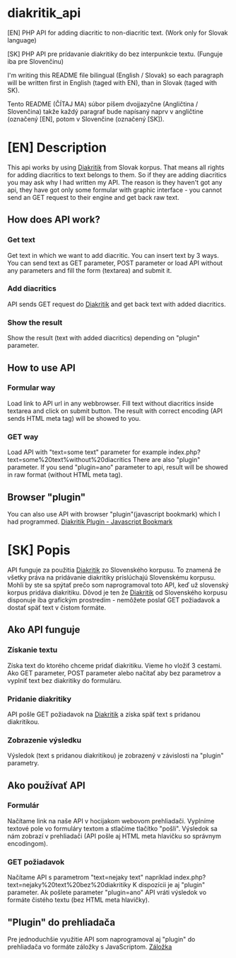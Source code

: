 # diakritik_api
[EN] PHP API for adding diacritic to non-diacritic text. (Work only for Slovak language)

[SK] PHP API pre prídavanie diakritiky do bez interpunkcie textu. (Funguje iba pre Slovenčinu)

I'm writing this README file bilingual (English / Slovak) so each paragraph will be written first in English (taged with EN), than in Slovak (taged with SK).

Tento README (ČÍTAJ MA) súbor píšem dvojjazyčne (Angličtina / Slovenčina) takže každý paragraf bude napísaný naprv v angličtine (označený [EN], potom v Slovenčine (označený [SK]).

# [EN] Description
This api works by using [Diakritik](http://diakritik.korpus.sk/) from Slovak korpus. That means all rights for adding diacritics to text belongs to them.
So if they are adding diacritics you may ask why I had written my API. The reason is they haven't got any api, they have got only some formular with graphic interface - you cannot send an GET request to their engine and get back raw text.

## How does API work?
### Get text
Get text in which we want to add diacritic.
You can insert text by 3 ways. You can send text as GET parameter, POST parameter or load API without any parameters and fill the form (textarea) and submit it.
### Add diacritics
API sends GET request do [Diakritik](http://diakritik.korpus.sk/) and get back text with added diacritics.
### Show the result
Show the result (text with added diacritics) depending on "plugin" parameter.

## How to use API
### Formular way
Load link to API url in any webbrowser. Fill text without diacritics inside textarea and click on submit button. The result with correct encoding (API sends HTML meta tag) will be showed to you.
### GET way
Load API with "text=some text" parameter for example index.php?text=some%20text%without%20diacritics
There are also "plugin" parameter. If you send "plugin=ano" parameter to api, result will be showed in raw format (without HTML meta tag).

## Browser "plugin"
You can also use API with browser "plugin"(javascript bookmark) which I had programmed. [Diakritik Plugin - Javascript Bookmark](https://github.com/nitram147/diakritik_bookmark)

# [SK] Popis
API funguje za použitia [Diakritik](http://diakritik.korpus.sk/) zo Slovenského korpusu. To znamená že všetky práva na pridávanie diakritiky prislúchajú Slovenskému korpusu.
Mohli by ste sa spýtať prečo som naprogramoval toto API, keď už slovenský korpus pridáva diakritiku. Dôvod je ten že [Diakritik](http://diakritik.korpus.sk/) od Slovenského korpusu disponuje iba grafickým prostredím - nemôžete poslať GET požiadavok a dostať späť text v čistom formáte.

## Ako API funguje
### Získanie textu
Získa text do ktorého chceme pridať diakritiku. Vieme ho vložiť 3 cestami. Ako GET parameter, POST parameter alebo načítať aby bez parametrov a vyplniť text bez diakritiky do formuláru.
### Pridanie diakritiky
API pošle GET požiadavok na [Diakritik](http://diakritik.korpus.sk/) a získa späť text s pridanou diakritikou.
### Zobrazenie výsledku
Výsledok (text s pridanou diakritikou) je zobrazený v závislosti na "plugin" parametry.

## Ako používať API
### Formulár
Načítame link na naše API v hocijakom webovom prehliadači. Vyplníme textové pole vo formuláry textom a stlačíme tlačítko "pošli". Výsledok sa nám zobrazí v prehliadači (API pošle aj HTML meta hlavičku so správnym encodingom).
### GET požiadavok
Načítame API s parametrom "text=nejaky text" napríklad index.php?text=nejaky%20text%20bez%20diakritiky
K dispozícii je aj "plugin" parameter. Ak pošlete parameter "plugin=ano" API vráti výsledok vo formáte čistého textu (bez HTML meta hlavičky).

## "Plugin" do prehliadača
Pre jednoduchšie využitie API som naprogramoval aj "plugin" do prehliadača vo formáte záložky s JavaScriptom. [Záložka](https://github.com/nitram147/diakritik_bookmark)
